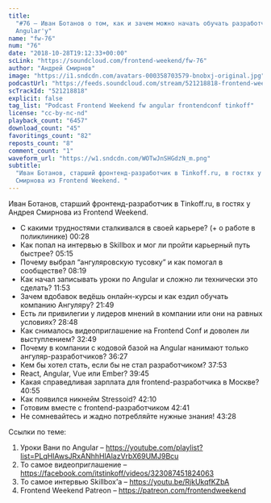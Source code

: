 ```yaml
---
title:
  "#76 – Иван Ботанов о том, как и зачем можно начать обучать разработчиков
  Angular'у"
name: "fw-76"
num: "76"
date: "2018-10-28T19:12:33+00:00"
scLink: "https://soundcloud.com/frontend-weekend/fw-76"
author: "Андрей Смирнов"
image: "https://i1.sndcdn.com/avatars-000358703579-bnobxj-original.jpg"
podcastUrl: "https://feeds.soundcloud.com/stream/521218818-frontend-weekend-fw-76.m4a"
scTrackId: "521218818"
explicit: false
tag_list: "Podcast Frontend Weekend fw angular frontendconf tinkoff"
license: "cc-by-nc-nd"
playback_count: "6457"
download_count: "45"
favoritings_count: "82"
reposts_count: "8"
comment_count: "1"
waveform_url: "https://w1.sndcdn.com/WOTwJnSHGdzN_m.png"
subtitle:
  "Иван Ботанов, старший фронтенд-разработчик в Tinkoff.ru, в гостях у Андрея
  Смирнова из Frontend Weekend. "
---
```


Иван Ботанов, старший фронтенд-разработчик в Tinkoff.ru, в гостях у Андрея
Смирнова из Frontend Weekend.

- С какими трудностями сталкивался в своей карьере? (+ о работе в поликлинике)
  <timecode sec="28">00:28</timecode>
- Как попал на интервью в Skillbox и мог ли пройти карьерный путь быстрее?
  <timecode sec="315">05:15</timecode>
- Почему выбрал “ангуляровскую тусовку” и как помогал в сообществе?
  <timecode sec="499">08:19</timecode>
- Как начал записывать уроки по Angular и сложно ли технически это сделать?
  <timecode sec="713">11:53</timecode>
- Зачем вдобавок ведёшь онлайн-курсы и как ездил обучать компанию Ангуляру?
  <timecode sec="1309">21:49</timecode>
- Есть ли привилегии у лидеров мнений в компании или они на равных условиях?
  <timecode sec="1728">28:48</timecode>
- Как снималось видеоприглашение на Frontend Conf и доволен ли выступлением?
  <timecode sec="1969">32:49</timecode>
- Почему в компании с кодовой базой на Angular нанимают только
  ангуляр-разработчиков? <timecode sec="2187">36:27</timecode>
- Кем бы хотел стать, если бы не стал разработчиком?
  <timecode sec="2273">37:53</timecode>
- React, Angular, Vue или Ember? <timecode sec="2385">39:45</timecode>
- Какая справедливая зарплата для frontend-разработчика в Москве?
  <timecode sec="2455">40:55</timecode>
- Как появился никнейм Stressoid? <timecode sec="2530">42:10</timecode>
- Готовим вместе с frontend-разработчиком <timecode sec="2561">42:41</timecode>
- Не сомневайтесь и жадно потребляйте нужные знания!
  <timecode sec="2608">43:28</timecode>

Ссылки по теме:

1. Уроки Вани по Angular –
   <https://youtube.com/playlist?list=PLqHlAwsJRxANhhHlAlazVrbX69UMJ9Bcu>
2. То самое видеоприглашение –
   <https://facebook.com/itstinkoff/videos/323087451824063>
3. То самое интервью Skillbox’а – <https://youtu.be/RjkUkqfKZbA>
4. Frontend Weekend Patreon – <https://patreon.com/frontendweekend>
